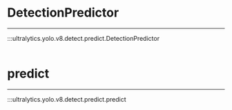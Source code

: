 # DetectionPredictor
---
:::ultralytics.yolo.v8.detect.predict.DetectionPredictor
<br><br>

# predict
---
:::ultralytics.yolo.v8.detect.predict.predict
<br><br>
